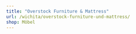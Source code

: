 ```yaml
---
title: "Overstock Furniture & Mattress"
url: /wichita/overstock-furniture-und-mattress/
shop: Möbel
---
```

